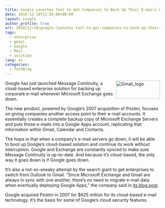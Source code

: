 ```yaml
---
title: Google Launches Tool to Get Companies to Back Up Their E-mails With Gmail
date: 2010-12-10T22:56:00+00:00
layout: single
author_profile: true
url: 2010/12/10/google-launches-tool-to-get-companies-to-back-up-their-e-mails-with-gmail/
tags:
  - enterprise
  - gmail
  - Google
  - Mail
  - solution
lang: en
categories: 
  - TechBlog
---
```

[<img title="Gmail_logo" border="0" alt="Gmail_logo" align="right" src="http://lh3.ggpht.com/_vaUVXcmC3OI/TQKpH90FigI/AAAAAAAADe0/K0obQar349E/Gmail_logo_thumb.png?imgmax=800" width="143" height="59" />](http://lh3.ggpht.com/_vaUVXcmC3OI/TQKpClfCT1I/AAAAAAAADew/rKCGLqEn_XQ/s1600-h/Gmail_logo%5B2%5D.png)Google has just launched Message Continuity, a cloud-based enterprise solution for backing up corporate e-mail whenever Microsoft Exchange goes down. 

The new product, powered by Google’s 2007 acquisition of Postini, focuses on giving companies another access point to their e-mail accounts. It essentially creates a complete backup copy of Microsoft Exchange Servers and puts those e-mails into a Google Apps account, replicating that information within Gmail, Calendar and Contacts.

The hope is that when a company’s e-mail servers go down, it will be able to boot up Google’s cloud-based solution and continue its work without interruption. Google and Exchange are constantly synced to make sure Message Continuity is up-to-date. And because it’s cloud-based, the only way it goes down is if Google goes down.

It’s also a not-so-sneaky attempt by the search giant to get enterprises to switch from Outlook to Gmail. “Since Microsoft Exchange and Gmail are always in sync with one another, there’s no need to migrate e-mail data when eventually deploying Google Apps,” the company said in [its blog post](http://googleblog.blogspot.com/2010/12/introducing-google-message-continuity.html).

Google acquired Postini in 2007 for $625 million for its cloud-based e-mail technology. It’s the basis for some of Google’s cloud security features.